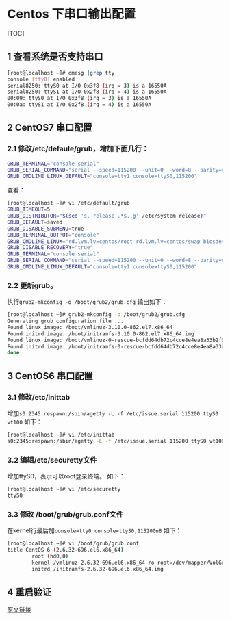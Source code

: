 # Centos 下串口输出配置
[TOC]
## 1 查看系统是否支持串口
```bash
[root@localhost ~]# dmesg |grep tty
console [tty0] enabled
serial8250: ttyS0 at I/O 0x3f8 (irq = 3) is a 16550A
serial8250: ttyS1 at I/O 0x2f8 (irq = 4) is a 16550A
00:09: ttyS0 at I/O 0x3f8 (irq = 3) is a 16550A
00:0a: ttyS1 at I/O 0x2f8 (irq = 4) is a 16550A
```

## 2 CentOS7 串口配置

### 2.1 修改/etc/defaule/grub，增加下面几行：
```bash
GRUB_TERMINAL="console serial"
GRUB_SERIAL_COMMAND="serial --speed=115200 --unit=0 --word=8 --parity=no --stop=1"
GRUB_CMDLINE_LINUX_DEFAULT="console=tty1 console=ttyS0,115200"
```
查看：
```bash
[root@localhost ~]# vi /etc/default/grub 
GRUB_TIMEOUT=5
GRUB_DISTRIBUTOR="$(sed 's, release .*$,,g' /etc/system-release)"
GRUB_DEFAULT=saved
GRUB_DISABLE_SUBMENU=true
GRUB_TERMINAL_OUTPUT="console"
GRUB_CMDLINE_LINUX="rd.lvm.lv=centos/root rd.lvm.lv=centos/swap biosdevname=0 net.ifnames=0 rhgb quiet"
GRUB_DISABLE_RECOVERY="true"
GRUB_TERMINAL="console serial"
GRUB_SERIAL_COMMAND="serial --speed=115200 --unit=0 --word=8 --parity=no --stop=1"
GRUB_CMDLINE_LINUX_DEFAULT="console=tty1 console=ttyS0,115200"
```
### 2.2 更新grub。
执行```grub2-mkconfig -o /boot/grub2/grub.cfg```
输出如下：
```bash
[root@localhost ~]# grub2-mkconfig -o /boot/grub2/grub.cfg
Generating grub configuration file ...
Found linux image: /boot/vmlinuz-3.10.0-862.el7.x86_64
Found initrd image: /boot/initramfs-3.10.0-862.el7.x86_64.img
Found linux image: /boot/vmlinuz-0-rescue-bcfdd64db72c4cce8e4ea8a33b2f64a3
Found initrd image: /boot/initramfs-0-rescue-bcfdd64db72c4cce8e4ea8a33b2f64a3.img
done
```
## 3 CentOS6 串口配置
### 3.1 修改/etc/inittab
增加```s0:2345:respawn:/sbin/agetty -L -f /etc/issue.serial 115200 ttyS0 vt100```
如下：
```bash
[root@localhost ~]# vi /etc/inittab 
s0:2345:respawn:/sbin/agetty -L -f /etc/issue.serial 115200 ttyS0 vt100
```

### 3.2 编辑/etc/securetty文件
增加ttyS0，表示可以root登录终端。
如下：
```bash
[root@localhost ~]# vi /etc/securetty 
ttyS0
```

### 3.3 修改 /boot/grub/grub.conf文件
在kernel行最后加```console=tty0 console=ttyS0,115200n8```
如下：
```bash
[root@localhost ~]# vi /boot/grub/grub.conf
title CentOS 6 (2.6.32-696.el6.x86_64)
        root (hd0,0)
        kernel /vmlinuz-2.6.32-696.el6.x86_64 ro root=/dev/mapper/VolGroup-lv_root rd_NO_LUKS LANG=en_US.UTF-8 rd_NO_MD rd_LVM_LV=VolGroup/lv_swap SYSFONT=latarcyrheb-sun16 crashkernel=auto rd_LVM_LV=VolGroup/lv_root  KEYBOARDTYPE=pc KEYTABLE=us rd_NO_DM rhgb console=tty0 console=ttyS0,115200n8 quiet
        initrd /initramfs-2.6.32-696.el6.x86_64.img
```       

## 4 重启验证

[原文链接](https://blog.csdn.net/weixin_42414349/article/details/83538159)
